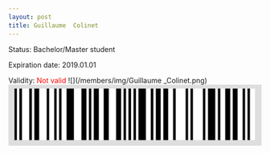 ```yaml
---
layout: post
title: Guillaume  Colinet
---
```


Status: Bachelor/Master student

Expiration date: 2019.01.01

Validity: <font color="red"> Not valid</font> 
![](/members/img/Guillaume _Colinet.png)
![](/members/img/bar.png)
